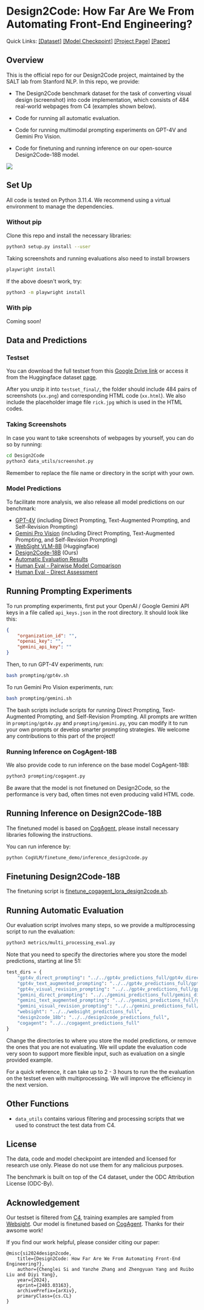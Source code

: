 # Design2Code: How Far Are We From Automating Front-End Engineering?

Quick Links:
[[Dataset]](https://huggingface.co/datasets/SALT-NLP/Design2Code-hf) 
[[Model Checkpoint]](https://huggingface.co/SALT-NLP/Design2Code-18B-v0) 
[[Project Page]](https://salt-nlp.github.io/Design2Code/)
[[Paper]](https://arxiv.org/abs/2403.03163)

## Overview

This is the official repo for our Design2Code project, maintained by the SALT lab from Stanford NLP. In this repo, we provide: 

- The Design2Code benchmark dataset for the task of converting visual design (screenshot) into code implementation, which consists of 484 real-world webpages from C4 (examples shown below).

- Code for running all automatic evaluation. 

- Code for running multimodal prompting experiments on GPT-4V and Gemini Pro Vision. 

- Code for finetuning and running inference on our open-source Design2Code-18B model. 


![](example.png)



## Set Up

All code is tested on Python 3.11.4. We recommend using a virtual environment to manage the dependencies.

### Without pip 

Clone this repo and install the necessary libraries:

```bash
python3 setup.py install --user
```

Taking screenshots and running evaluations also need to install browsers

```bash
playwright install
```

If the above doesn't work, try:

```bash
python3 -m playwright install
```

### With pip 

Coming soon!

## Data and Predictions

### Testset 

You can download the full testset from this [Google Drive link](https://drive.google.com/file/d/1VdwCF5kuuYn4Otwy8WfzyHPwIjyC65cf/view?usp=sharing) or access it from the Huggingface dataset [page](https://huggingface.co/datasets/SALT-NLP/Design2Code).

After you unzip it into `testset_final/`, the folder should include 484 pairs of screenshots (`xx.png`) and corresponding HTML code (`xx.html`). We also include the placeholder image file `rick.jpg` which is used in the HTML codes.

### Taking Screenshots

In case you want to take screenshots of webpages by yourself, you can do so by running:

```bash
cd Design2Code
python3 data_utils/screenshot.py 
```

Remember to replace the file name or directory in the script with your own. 

### Model Predictions

To facilitate more analysis, we also release all model predictions on our benchmark:

- [GPT-4V](https://drive.google.com/file/d/1SgWL4E5uKVo-8D3Bj-VWvysJs_2OguA1/view?usp=sharing) (including Direct Prompting, Text-Augmented Prompting, and Self-Revision Prompting)
- [Gemini Pro Vision](https://drive.google.com/file/d/18cpGdL1Yhv9UU7odcqkncDItGo0Guuy_/view?usp=sharing) (including Direct Prompting, Text-Augmented Prompting, and Self-Revision Prompting)
- [WebSight VLM-8B](https://drive.google.com/file/d/1lFqLyJSDwZAEhZ4mhRqrK_-d5hhcrrEM/view?usp=sharing) (Huggingface)
- [Design2Code-18B](https://drive.google.com/file/d/1XxZMeVpAGu3fGvtKetHvk2bk3vyBcj2e/view?usp=sharing) (Ours)
- [Automatic Evaluation Results](https://drive.google.com/file/d/1qahQCmGqEXPXKmn2RzNwHsOI-CAQSP6P/view?usp=sharing)
- [Human Eval - Pairwise Model Comparison](https://huggingface.co/datasets/SALT-NLP/Design2Code_human_eval_pairwise)
- [Human Eval - Direct Assessment](https://huggingface.co/datasets/SALT-NLP/Design2Code_human_eval_reference_vs_gpt4v)

## Running Prompting Experiments 

To run prompting experiments, first put your OpenAI / Google Gemini API keys in a file called `api_keys.json` in the root directory. It should look like this:

```json
{
    "organization_id": "",
    "openai_key": "",
    "gemini_api_key": ""
}
```

Then, to run GPT-4V experiments, run:

```bash
bash prompting/gpt4v.sh
```

To run Gemini Pro Vision experiments, run:

```bash
bash prompting/gemini.sh
```

The bash scripts include scripts for running Direct Prompting, Text-Augmented Prompting, and Self-Revision Prompting. All prompts are written in `prompting/gpt4v.py` and `prompting/gemini.py`, you can modify it to run your own prompts or develop smarter prompting strategies. We welcome any contributions to this part of the project! 

### Running Inference on CogAgent-18B

We also provide code to run inference on the base model CogAgent-18B:

```bash
python3 prompting/cogagent.py
```

Be aware that the model is not finetuned on Design2Code, so the performance is very bad, often times not even producing valid HTML code.

## Running Inference on Design2Code-18B

The finetuned model is based on [CogAgent](./CogVLM/CogAgent_README.md), please install necessary libraries following the instructions.

You can run inference by:

```bash
python CogVLM/finetune_demo/inference_design2code.py
```

## Finetuning Design2Code-18B

The finetuning script is [finetune_cogagent_lora_design2code.sh](./CogVLM/finetune_demo/finetune_cogagent_lora_design2code.sh).

## Running Automatic Evaluation

Our evaluation script involves many steps, so we provide a multiprocessing script to run the evaluation:

```bash
python3 metrics/multi_processing_eval.py
```

Note that you need to specify the directories where you store the model predictions, starting at line 51:

```python
test_dirs = {
    "gpt4v_direct_prompting": "../../gpt4v_predictions_full/gpt4v_direct_prompting",
    "gpt4v_text_augmented_prompting": "../../gpt4v_predictions_full/gpt4v_text_augmented_prompting",
    "gpt4v_visual_revision_prompting": "../../gpt4v_predictions_full/gpt4v_visual_revision_prompting",
    "gemini_direct_prompting": "../../gemini_predictions_full/gemini_direct_prompting",
    "gemini_text_augmented_prompting": "../../gemini_predictions_full/gemini_text_augmented_prompting",
    "gemini_visual_revision_prompting": "../../gemini_predictions_full/gemini_visual_revision_prompting", 
    "websight": "../../websight_predictions_full",
    "design2code_18b": "../../design2code_predictions_full",
    "cogagent": "../../cogagent_predictions_full"
}
```

Change the directories to where you store the model predictions, or remove the ones that you are not evaluating. We will update the evaluation code very soon to support more flexible input, such as evaluation on a single provided example. 

For a quick reference, it can take up to 2 - 3 hours to run the the evaluation on the testset even with multiprocessing. We will improve the efficiency in the next version.


## Other Functions

- `data_utils` contains various filtering and processing scripts that we used to construct the test data from C4. 


## License

The data, code and model checkpoint are intended and licensed for research use only. Please do not use them for any malicious purposes.

The benchmark is built on top of the C4 dataset, under the ODC Attribution License (ODC-By). 


## Acknowledgement

Our testset is filtered from [C4](https://huggingface.co/datasets/c4), training examples are sampled from [Websight](https://huggingface.co/datasets/HuggingFaceM4/WebSight). Our model is finetuned based on [CogAgent](https://github.com/THUDM/CogVLM). Thanks for their awsome work!

If you find our work helpful, please consider citing our paper:

```
@misc{si2024design2code,
    title={Design2Code: How Far Are We From Automating Front-End Engineering?},
    author={Chenglei Si and Yanzhe Zhang and Zhengyuan Yang and Ruibo Liu and Diyi Yang},
    year={2024},
    eprint={2403.03163},
    archivePrefix={arXiv},
    primaryClass={cs.CL}
}
```
